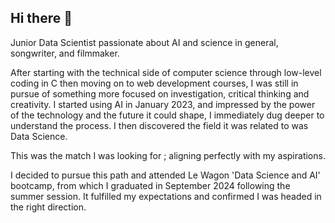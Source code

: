 ## Hi there 👋

Junior Data Scientist passionate about AI and science in general, songwriter, and filmmaker.

After starting with the technical side of computer science through low-level coding in C then moving on to web development courses, I was still in pursue of something more focused on investigation, critical thinking and creativity.
I started using AI in January 2023, and impressed by the power of the technology and the future it could shape, I immediately dug deeper to understand the process. I then discovered the field it was related to was Data Science.

This was the match I was looking for ; aligning perfectly with my aspirations.

I decided to pursue this path and attended Le Wagon 'Data Science and AI' bootcamp, from which I graduated in September 2024 following the summer session. It fulfilled my expectations and confirmed I was headed in the right direction.
